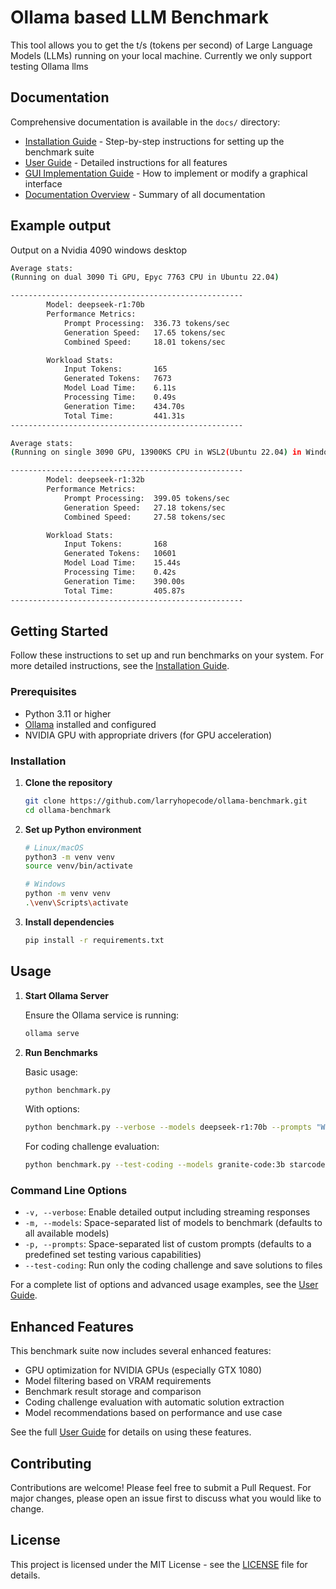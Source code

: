 # Ollama based LLM Benchmark

This tool allows you to get the t/s (tokens per second) of Large Language Models (LLMs) running on your local machine. Currently we only support testing Ollama llms

## Documentation

Comprehensive documentation is available in the `docs/` directory:

- [Installation Guide](docs/installation_guide.md) - Step-by-step instructions for setting up the benchmark suite
- [User Guide](docs/user_guide.md) - Detailed instructions for all features 
- [GUI Implementation Guide](docs/gui_implementation_guide.md) - How to implement or modify a graphical interface
- [Documentation Overview](docs/README.md) - Summary of all documentation

## Example output

Output on a Nvidia 4090 windows desktop

```bash
Average stats:
(Running on dual 3090 Ti GPU, Epyc 7763 CPU in Ubuntu 22.04)

----------------------------------------------------
        Model: deepseek-r1:70b
        Performance Metrics:
            Prompt Processing:  336.73 tokens/sec
            Generation Speed:   17.65 tokens/sec
            Combined Speed:     18.01 tokens/sec

        Workload Stats:
            Input Tokens:       165
            Generated Tokens:   7673
            Model Load Time:    6.11s
            Processing Time:    0.49s
            Generation Time:    434.70s
            Total Time:         441.31s
----------------------------------------------------

Average stats: 
(Running on single 3090 GPU, 13900KS CPU in WSL2(Ubuntu 22.04) in Windows 11)

----------------------------------------------------
        Model: deepseek-r1:32b
        Performance Metrics:
            Prompt Processing:  399.05 tokens/sec
            Generation Speed:   27.18 tokens/sec
            Combined Speed:     27.58 tokens/sec

        Workload Stats:
            Input Tokens:       168
            Generated Tokens:   10601
            Model Load Time:    15.44s
            Processing Time:    0.42s
            Generation Time:    390.00s
            Total Time:         405.87s
----------------------------------------------------
```

## Getting Started

Follow these instructions to set up and run benchmarks on your system. For more detailed instructions, see the [Installation Guide](docs/installation_guide.md).

### Prerequisites

- Python 3.11 or higher
- [Ollama](https://ollama.com/) installed and configured
- NVIDIA GPU with appropriate drivers (for GPU acceleration)

### Installation

1. **Clone the repository**

   ```bash
   git clone https://github.com/larryhopecode/ollama-benchmark.git
   cd ollama-benchmark
   ```

2. **Set up Python environment**

   ```bash
   # Linux/macOS
   python3 -m venv venv
   source venv/bin/activate

   # Windows
   python -m venv venv
   .\venv\Scripts\activate
   ```

3. **Install dependencies**

   ```bash
   pip install -r requirements.txt
   ```

## Usage

1. **Start Ollama Server**

   Ensure the Ollama service is running:

   ```bash
   ollama serve
   ```

2. **Run Benchmarks**

   Basic usage:

   ```bash
   python benchmark.py
   ```

   With options:

   ```bash
   python benchmark.py --verbose --models deepseek-r1:70b --prompts "Write a hello world program" "Explain quantum computing"
   ```

   For coding challenge evaluation:
   
   ```bash
   python benchmark.py --test-coding --models granite-code:3b starcoder2:3b qwen2.5-coder:3b
   ```

### Command Line Options

- `-v, --verbose`: Enable detailed output including streaming responses
- `-m, --models`: Space-separated list of models to benchmark (defaults to all available models)
- `-p, --prompts`: Space-separated list of custom prompts (defaults to a predefined set testing various capabilities)
- `--test-coding`: Run only the coding challenge and save solutions to files

For a complete list of options and advanced usage examples, see the [User Guide](docs/user_guide.md).

## Enhanced Features

This benchmark suite now includes several enhanced features:

- GPU optimization for NVIDIA GPUs (especially GTX 1080)
- Model filtering based on VRAM requirements
- Benchmark result storage and comparison
- Coding challenge evaluation with automatic solution extraction
- Model recommendations based on performance and use case

See the full [User Guide](docs/user_guide.md) for details on using these features.

## Contributing

Contributions are welcome! Please feel free to submit a Pull Request. For major changes, please open an issue first to discuss what you would like to change.

## License

This project is licensed under the MIT License - see the [LICENSE](LICENSE) file for details.
